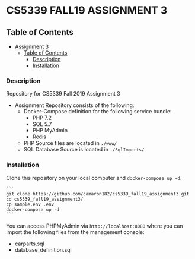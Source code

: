 # CS5339 FALL19 ASSIGNMENT 3
## Table of Contents
- [Assignment 3](#cs5339-fall19-assignment-3)
  - [Table of Contents](#table-of-contents)
    - [Description](#description)
    - [Installation](#installation)

### Description
Repository for CS5339 Fall 2019 Assignment 3

- Assignment Repository consists of the following:
  * Docker-Compose definition for the following service bundle:
    - PHP 7.2
    - SQL 5.7
    - PHP MyAdmin
    - Redis
  * PHP Source files are located in `./www/`
  * SQL Database Source is located in `./SqlImports/`

### Installation

Clone this repository on your local computer and `docker-compose up -d`.

    ```
    git clone https://github.com/camaron182/cs5339_fall19_assignment3.git
    cd cs5339_fall19_assignment3/
    cp sample.env .env
    docker-compose up -d
    ```
You can access PHPMyAdmin via `http://localhost:8080` where you can import the following files from the management console:
* carparts.sql
* database_definition.sql